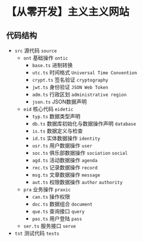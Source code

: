 # 【从零开发】主义主义网站

## 代码结构

* `src` 源代码 `source`
    * `ont` 基础操作 `ontic`
        - `base.ts` 进制转换
        - `utc.ts` 时间格式 `Universal Time Convention`
        - `crypt.ts` 签名验证 `cryptography` 
        - `jwt.ts` 身份验证 `JSON Web Token`
        - `adm.ts` 行政区划 `administrative region`
        - `json.ts` JSON数据声明
    * `eid` 核心代码 `eidetic`
        - `typ.ts` 数据类型声明
        - `db.ts` 数据库初始化与数据操作声明 `database`
        - `is.ts` 数据定义与检查
        - `id.ts` 实体数据操作 `identity`
        - `usr.ts` 用户数据操作 `user`
        - `soc.ts` 俱乐部数据操作 `sociation` `social`
        - `agd.ts` 活动数据操作 `agenda`
        - `rec.ts` 记录数据操作 `record`
        - `msg.ts` 文章数据操作 `message`
        - `aut.ts` 权限数据操作 `author` `authority`
    * `pra` 业务操作 `praxic`
        - `can.ts` 操作权限
		- `doc.ts` 数据组合 `document`
		- `que.ts` 查询接口 `query`
        - `pas.ts` 用户登陆 `pass`
    * `ser.ts` 服务接口 `serve`
* `tst` 测试代码 `tests`